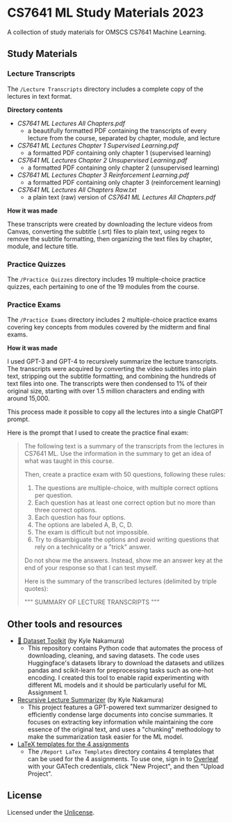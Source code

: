 # CS7641 ML Study Materials 2023
A collection of study materials for OMSCS CS7641 Machine Learning.

## Study Materials

### Lecture Transcripts

The `/Lecture Transcripts` directory includes a complete copy of the lectures in text format.

**Directory contents**

- *CS7641 ML Lectures All Chapters.pdf* 
    - a beautifully formatted PDF containing the transcripts of every lecture from the course, separated by chapter, module, and lecture
- *CS7641 ML Lectures Chapter 1 Supervised Learning.pdf* 
    - a formatted PDF containing only chapter 1 (supervised learning)
- *CS7641 ML Lectures Chapter 2 Unsupervised Learning.pdf* 
    - a formatted PDF containing only chapter 2 (unsupervised learning)
- *CS7641 ML Lectures Chapter 3 Reinforcement Learning.pdf* 
    - a formatted PDF containing only chapter 3 (reinforcement learning)
- *CS7641 ML Lectures All Chapters Raw.txt* 
    - a plain text (raw) version of *CS7641 ML Lectures All Chapters.pdf*

**How it was made**

These transcripts were created by downloading the lecture videos from Canvas, converting the subtitle (.srt) files to plain text, using regex to remove the subtitle formatting, then organizing the text files by chapter, module, and lecture title.

### Practice Quizzes

The `/Practice Quizzes` directory includes 19 multiple-choice practice quizzes, each pertaining to one of the 19 modules from the course.


### Practice Exams

The `/Practice Exams` directory includes 2 multiple-choice practice exams covering key concepts from modules covered by the midterm and final exams.

**How it was made**

I used GPT-3 and GPT-4 to recursively summarize the lecture transcripts. The transcripts were acquired by converting the video subtitles into plain text, stripping out the subtitle formatting, and combining the hundreds of text files into one. The transcripts were then condensed to 1% of their original size, starting with over 1.5 million characters and ending with around 15,000.
 
This process made it possible to copy all the lectures into a single ChatGPT prompt.

Here is the prompt that I used to create the practice final exam:

> The following text is a summary of the transcripts from the lectures in CS7641 ML. Use the information in the summary to get an idea of what was taught in this course. 
> 
> Then, create a practice exam with 50 questions, following these rules:  
> 1. The questions are multiple-choice, with multiple correct options per question.  
> 2. Each question has at least one correct option but no more than three correct options.  
> 3. Each question has four options.
> 4. The options are labeled A, B, C, D. 
> 5. The exam is difficult but not impossible.
> 6. Try to disambiguate the options and avoid writing questions that rely on a technicality or a "trick" answer. 
> 
> Do not show me the answers. Instead, show me an answer key at the end of your response so that I can test myself. 
>  
> Here is the summary of the transcribed lectures (delimited by triple quotes):
> 
> """
> SUMMARY OF LECTURE TRANSCRIPTS
> """

## Other tools and resources

- [🤗 Dataset Toolkit](https://github.com/knakamura13/huggingface-dataset-toolkit) (by Kyle Nakamura)
    - This repository contains Python code that automates the process of downloading, cleaning, and saving datasets. The code uses Huggingface's datasets library to download the datasets and utilizes pandas and scikit-learn for preprocessing tasks such as one-hot encoding. I created this tool to enable rapid experimenting with different ML models and it should be particularly useful for ML Assignment 1.
- [Recursive Lecture Summarizer](https://github.com/knakamura13/recursive-lecture-summarizer) (by Kyle Nakamura)
    - This project features a GPT-powered text summarizer designed to efficiently condense large documents into concise summaries. It focuses on extracting key information while maintaining the core essence of the original text, and uses a "chunking" methodology to make the summarization task easier for the ML model.
- [LaTeX templates for the 4 assignments](https://github.com/knakamura13/cs7641-ml-study-materials-2023/tree/main/Report%20LaTeX%20Templates)
    - The `/Report LaTex Templates` directory contains 4 templates that can be used for the 4 assignments. To use one, sign in to [Overleaf](https://www.overleaf.com/) with your GATech credentials, click "New Project", and then "Upload Project".

## License
Licensed under the [Unlicense](https://unlicense.org/).
